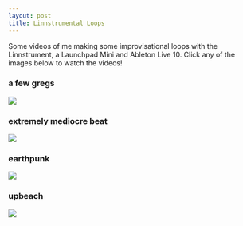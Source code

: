 ```yaml
---
layout: post
title: Linnstrumental Loops
---
```


Some videos of me making some improvisational loops with the Linnstrument, a Launchpad Mini and Ableton Live 10. Click any of the images below to watch the videos!

### a few gregs
[![](https://img.youtube.com/vi/K9InrejvEUA/0.jpg)](https://www.youtube.com/watch?v=K9InrejvEUA)

### extremely mediocre beat
[![](https://img.youtube.com/vi/w0_ksae675I/0.jpg)](https://www.youtube.com/watch?v=w0_ksae675I)

### earthpunk
[![](https://img.youtube.com/vi/Jy5L9943T_c/0.jpg)](https://www.youtube.com/watch?v=Jy5L9943T_c)

### upbeach
[![](https://img.youtube.com/vi/Dysld6rvBYk/0.jpg)](https://www.youtube.com/watch?v=Dysld6rvBYk)